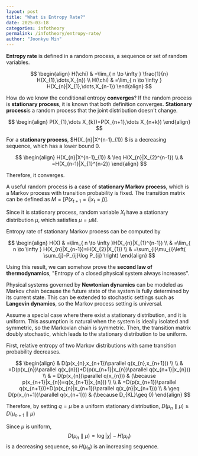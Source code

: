 ```yaml
---
layout: post
title: "What is Entropy Rate?"
date: 2025-03-18
categories: infotheory
permalink: /infotheory/entropy-rate/
author: "Joonkyu Min"
---
```



**Entropy rate** is defined in a random process, a sequence or set of random variables.

$$
\begin{align}
H(\chi) & =\lim_{ n \to \infty } \frac{1}{n} H(X_{1},\dots,X_{n}) \\
H(\chi) & =\lim_{ n \to \infty } H(X_{n}|X_{1},\dots,X_{n-1})
\end{align}
$$

How do we know the conditional entropy **converges**?
If the random process is **stationary process**, it is known that both definition converges.
**Stationary process**is a random process that the joint distribution doesn't change.

$$
\begin{align}
P(X_{1},\dots X_{k})=P(X_{n+1},\dots X_{n+k})
\end{align}
$$

For a **stationary process**, $H(X_{n}|X^{n-1}_{1}) $ is a decreasing sequence, which has a lower bound 0.

$$
\begin{align}
H(X_{n}|X^{n-1}_{1}) & \leq H(X_{n}|X_{2}^{n-1}) \\
 & =H(X_{n-1}|X_{1}^{n-2})
\end{align}
$$

Therefore, it converges.

A useful random process is a case of **stationary Markov process**, which is a Markov process with transition probability is fixed. 
The transition matrix can be defined as $M=[P(x_{t+1}=i|x_{t}=j)]$.

Since it is stationary process, random variable $X_{i}$ have a stationary distribution $\mu$, which satisfies $\mu=\mu M$.

Entropy rate of stationary Markov process can be computed by

$$
\begin{align}
H(X) & =\lim_{ n \to \infty }H(X_{n}|X_{1}^{n-1}) \\
 & =\lim_{ n \to \infty } H(X_{n}|X_{n-1})=H(X_{2}|X_{1}) \\
 & =\sum_{i}\mu_{i}\left( \sum_{j}-P_{ij}\log P_{ij} \right)
\end{align}
$$

Using this result, we can somehow prove the **second law of thermodynamics**, "Entropy of a closed physical system always increases".

Physical systems governed by **Newtonian dynamics** can be modeled as Markov chain because the future state of the system is fully determined by its current state.
This can be extended to stochastic settings such as **Langevin dynamics**, so the Markov process setting is universal.

Assume a special case where there exist a stationary distribution, and it is uniform.
This assumption is natural when the system is ideally isolated and symmetric, so the Markovian chain is symmetric. Then, the transition matrix doubly stochastic, which leads to the stationary distribution to be uniform.

First, relative entropy of two Markov distributions with same transition probability decreases.

$$
\begin{align}
 & D(p(x_{n},x_{n+1})\parallel q(x_{n},x_{n+1}))  \\ \\
 & =D(p(x_{n})\parallel q(x_{n}))+D(p(x_{n+1}|x_{n})\parallel q(x_{n+1}|x_{n}))  \\
& = D(p(x_{n})\parallel q(x_{n}))  & (\because p(x_{n+1}|x_{n})=q(x_{n+1}|x_{n})) \\ \\
& =D(p(x_{n+1})\parallel q(x_{n+1}))+D(p(x_{n}|x_{n+1})\parallel q(x_{n}|x_{n+1})) \\
 & \geq D(p(x_{n+1})\parallel q(x_{n+1})) & (\because D_{KL}\geq 0)
\end{align}
$$

Therefore, by setting $q=\mu$ be a uniform stationary distribution, $D(\mu_{n}\parallel \mu)\geq D(\mu_{n+1}\parallel \mu)$

Since $\mu$ is uniform, $$D(\mu_{n}\parallel \mu)=\log|\chi|-H(\mu_{n}) $$ is a decreasing sequence, so $H(\mu_{n})$ is an increasing sequence.

